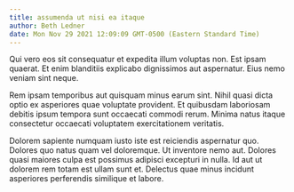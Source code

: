 ```yaml
---
title: assumenda ut nisi ea itaque
author: Beth Ledner
date: Mon Nov 29 2021 12:09:09 GMT-0500 (Eastern Standard Time)
---
```

Qui vero eos sit consequatur et expedita illum voluptas non. Est ipsam quaerat. Et enim blanditiis explicabo dignissimos aut aspernatur. Eius nemo veniam sint neque.

 Rem ipsam temporibus aut quisquam minus earum sint. Nihil quasi dicta optio ex asperiores quae voluptate provident. Et quibusdam laboriosam debitis ipsum tempora sunt occaecati commodi rerum. Minima natus itaque consectetur occaecati voluptatem exercitationem veritatis.

 Dolorem sapiente numquam iusto iste est reiciendis aspernatur quo. Dolores quo natus quam vel doloremque. Ut inventore nemo aut. Dolores quasi maiores culpa est possimus adipisci excepturi in nulla. Id aut ut dolorem rem totam est ullam sunt et. Delectus quae minus incidunt asperiores perferendis similique et labore.